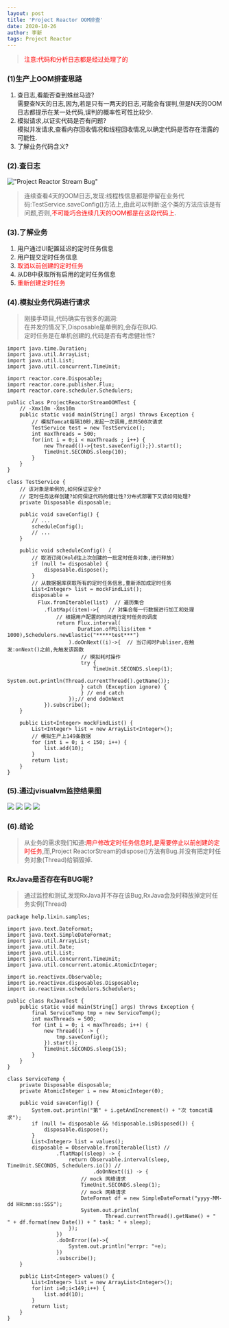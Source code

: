 ```yaml
---
layout: post
title: 'Project Reactor OOM排查'
date: 2020-10-26
author: 李新
tags: Project Reactor
---
```


> <font color='red'>注意:代码和分析日志都是经过处理了的</font>

### (1)生产上OOM排查思路
1. 查日志,看能否查到蛛丝马迹?  
    需要查N天的日志,因为,若是只有一两天的日志,可能会有误判,但是N天的OOM日志都提示在某一处代码,误判的概率性可性比较少.
2. 模拟请求,以证实代码是否有问题?  
    模拟并发请求,查看内存回收情况和线程回收情况,以确定代码是否存在泄露的可能性.
3. 了解业务代码含义?  

### (2).查日志
!["Project Reactor Stream Bug"](/assets/project-reactor-stream/imgs/Project-ReactorStream-Bug.png)
> 连续查看4天的OOM日志,发现:线程栈信息都是停留在业务代码:TestService.saveConfig()方法上,由此可以判断:这个类的方法应该是有问题,否则,<font color='red'>不可能巧合连续几天的OOM都是在这段代码上</font>.

### (3).了解业务
1. 用户通过UI配置延迟的定时任务信息
2. 用户提交定时任务信息
3. <font color='red'>取消以前创建的定时任务</font>
4. 从DB中获取所有启用的定时任务信息
5. <font color='red'>重新创建定时任务</font>

### (4).模拟业务代码进行请求
> 刚接手项目,代码确实有很多的漏洞:  
> 在并发的情况下,Disposable是单例的,会存在BUG.  
> 定时任务是在单机创建的,代码是否有考虑健壮性?  

```
import java.time.Duration;
import java.util.ArrayList;
import java.util.List;
import java.util.concurrent.TimeUnit;

import reactor.core.Disposable;
import reactor.core.publisher.Flux;
import reactor.core.scheduler.Schedulers;

public class ProjectReactorStreamOOMTest {
	// -Xmx10m -Xms10m
	public static void main(String[] args) throws Exception {
		// 模拟Tomcat每隔10秒,发起一次调用,总共500次请求
		TestService test = new TestService();
		int maxThreads = 500;
		for(int i = 0;i < maxThreads ; i++) {
			new Thread(()->{test.saveConfig();}).start();
			TimeUnit.SECONDS.sleep(10);
		}
	}
}

class TestService {
    // 该对象是单例的,如何保证安全?
    // 定时任务这样创建?如何保证代码的健壮性?分布式部署下又该如何处理?
	private Disposable disposable;

	public void saveConfig() {
		// ...
		scheduleConfig();
		// ...
	}

	public void scheduleConfig() {
		// 取消订阅(Hold住上次创建的一批定时任务对象,进行释放)
		if (null != disposable) { 
			disposable.dispose();
		}
		// 从数据据库获取所有的定时任务信息,重新添加成定时任务
		List<Integer> list = mockFindList();
		disposable = 
		  Flux.fromIterable(list)  // 遍历集合
			.flatMap((item)->{   // 对集合每一行数据进行加工和处理
				// 根据用户配置的时间进行定时任务的调度
				return Flux.interval(
				       Duration.ofMillis(item * 1000),Schedulers.newElastic("*****test***")  
				    ).doOnNext((i)->{  // 当订阅时Publiser,在触发:onNext()之前,先触发该函数
				    	// 模拟耗时操作
				    	try {
				    		TimeUnit.SECONDS.sleep(1);
				    		System.out.println(Thread.currentThread().getName());
						} catch (Exception ignore) {
						} // end catch
				    });// end doOnNext
			}).subscribe();
	}

	public List<Integer> mockFindList() {
		List<Integer> list = new ArrayList<Integer>();
		// 模拟生产上149条数据
		for (int i = 0; i < 150; i++) {
			list.add(10);
		}
		return list;
	}
}

```

### (5).通过jvisualvm监控结果图
![](/assets/project-reactor-stream/imgs/Project-ReactorStream-Bug1.png)
![](/assets/project-reactor-stream/imgs/Project-ReactorStream-Bug2.png)
![](/assets/project-reactor-stream/imgs/Project-ReactorStream-Bug3.png)
![](/assets/project-reactor-stream/imgs/Project-ReactorStream-Bug4.png)


### (6).结论
> 从业务的需求我们知道:<font color='red'>用户修改定时任务信息时,是需要停止以前创建的定时任务</font>,而,Project ReactorStream的dispose()方法有Bug.并没有把定时任务对象(Thread)给销毁掉.

### RxJava是否存在有BUG呢?
> 通过监控和测试,发现RxJava并不存在该Bug,RxJava会及时释放掉定时任务实例(Thread)
```
package help.lixin.samples;

import java.text.DateFormat;
import java.text.SimpleDateFormat;
import java.util.ArrayList;
import java.util.Date;
import java.util.List;
import java.util.concurrent.TimeUnit;
import java.util.concurrent.atomic.AtomicInteger;

import io.reactivex.Observable;
import io.reactivex.disposables.Disposable;
import io.reactivex.schedulers.Schedulers;

public class RxJavaTest {
	public static void main(String[] args) throws Exception {
		final ServiceTemp tmp = new ServiceTemp();
		int maxThreads = 500;
		for (int i = 0; i < maxThreads; i++) {
			new Thread(() -> {
				tmp.saveConfig();
			}).start();
			TimeUnit.SECONDS.sleep(15);
		}
	}
}

class ServiceTemp {
	private Disposable disposable;
	private AtomicInteger i = new AtomicInteger(0);

	public void saveConfig() {
		System.out.println("第" + i.getAndIncrement() + "次 tomcat请求");
		if (null != disposable && !disposable.isDisposed()) {
			disposable.dispose();
		}
		List<Integer> list = values();
		disposable = Observable.fromIterable(list) //
				.flatMap((sleep) -> {
					return Observable.interval(sleep, TimeUnit.SECONDS, Schedulers.io()) //
							.doOnNext((i) -> {
						// mock 网络请求
						TimeUnit.SECONDS.sleep(1);
						// mock 网络请求
						DateFormat df = new SimpleDateFormat("yyyy-MM-dd HH:mm:ss:SSS");
						System.out.println(
								Thread.currentThread().getName() + "  " + df.format(new Date()) + " task: " + sleep);
					});
				})
				.doOnError((e)->{
					System.out.println("errpr: "+e);
				})
				.subscribe();
	}

	public List<Integer> values() {
		List<Integer> list = new ArrayList<Integer>();
		for(int i=0;i<149;i++) {
			list.add(10);
		}
		return list;
	}
}
```